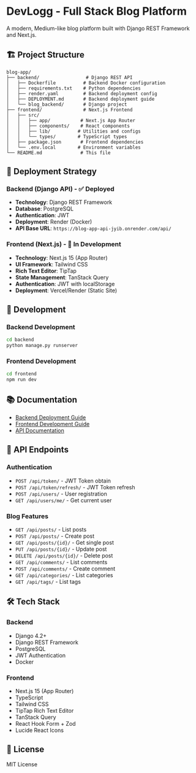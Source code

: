 # DevLogg - Full Stack Blog Platform

A modern, Medium-like blog platform built with Django REST Framework and Next.js.

## 🏗️ Project Structure

```
blog-app/
├── backend/                 # Django REST API
│   ├── Dockerfile          # Backend Docker configuration
│   ├── requirements.txt    # Python dependencies
│   ├── render.yaml         # Backend deployment config
│   ├── DEPLOYMENT.md       # Backend deployment guide
│   └── blog_backend/       # Django project
├── frontend/               # Next.js Frontend
│   ├── src/
│   │   ├── app/           # Next.js App Router
│   │   ├── components/    # React components
│   │   ├── lib/          # Utilities and configs
│   │   └── types/        # TypeScript types
│   ├── package.json       # Frontend dependencies
│   └── .env.local        # Environment variables
└── README.md              # This file
```

## 🚀 Deployment Strategy

### Backend (Django API) - ✅ Deployed
- **Technology**: Django REST Framework
- **Database**: PostgreSQL
- **Authentication**: JWT
- **Deployment**: Render (Docker)
- **API Base URL**: `https://blog-app-api-jyib.onrender.com/api/`

### Frontend (Next.js) - 🚧 In Development
- **Technology**: Next.js 15 (App Router)
- **UI Framework**: Tailwind CSS
- **Rich Text Editor**: TipTap
- **State Management**: TanStack Query
- **Authentication**: JWT with localStorage
- **Deployment**: Vercel/Render (Static Site)

## 🔧 Development

### Backend Development
```bash
cd backend
python manage.py runserver
```

### Frontend Development
```bash
cd frontend
npm run dev
```

## 📚 Documentation

- [Backend Deployment Guide](./backend/DEPLOYMENT.md)
- [Frontend Development Guide](./frontend/README.md)
- [API Documentation](./backend/doc/api-design.md)

## 🔗 API Endpoints

### Authentication
- `POST /api/token/` - JWT Token obtain
- `POST /api/token/refresh/` - JWT Token refresh
- `POST /api/users/` - User registration
- `GET /api/users/me/` - Get current user

### Blog Features
- `GET /api/posts/` - List posts
- `POST /api/posts/` - Create post
- `GET /api/posts/{id}/` - Get single post
- `PUT /api/posts/{id}/` - Update post
- `DELETE /api/posts/{id}/` - Delete post
- `GET /api/comments/` - List comments
- `POST /api/comments/` - Create comment
- `GET /api/categories/` - List categories
- `GET /api/tags/` - List tags

## 🛠️ Tech Stack

### Backend
- Django 4.2+
- Django REST Framework
- PostgreSQL
- JWT Authentication
- Docker

### Frontend
- Next.js 15 (App Router)
- TypeScript
- Tailwind CSS
- TipTap Rich Text Editor
- TanStack Query
- React Hook Form + Zod
- Lucide React Icons

## 📝 License

MIT License 